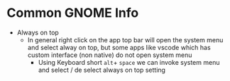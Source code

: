 # Common GNOME Info

- Always on top
  - In general right click on the app top bar will open the system menu and select alway on top, but some apps like vscode which has custom interface (non native) do not open system menu
    - Using Keyboard short `alt`+ `space` we can invoke system menu and select / de select always on top setting